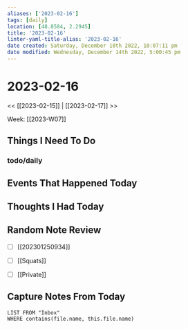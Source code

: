 ```yaml
---
aliases: ['2023-02-16']
tags: [daily]
location: [48.8584, 2.2945]
title: '2023-02-16'
linter-yaml-title-alias: '2023-02-16'
date created: Saturday, December 10th 2022, 10:07:11 pm
date modified: Wednesday, December 14th 2022, 5:00:45 pm
---
```


# 2023-02-16

<< [[2023-02-15]] | [[2023-02-17]] >>

Week: [[2023-W07]]

## Things I Need To Do

### todo/daily

## Events That Happened Today

## Thoughts I Had Today

## Random Note Review


- [ ] [[202301250934]]
- [ ] [[Squats]]
- [ ] [[Private]]



## Capture Notes From Today

```dataview
LIST FROM "Inbox"
WHERE contains(file.name, this.file.name)
```
